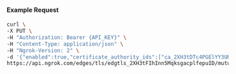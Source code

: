 <!-- Code generated for API Clients. DO NOT EDIT. -->

#### Example Request

```bash
curl \
-X PUT \
-H "Authorization: Bearer {API_KEY}" \
-H "Content-Type: application/json" \
-H "Ngrok-Version: 2" \
-d '{"enabled":true,"certificate_authority_ids":["ca_2XH3tDTc4PGElYY3URmeP6iPGh8"]}' \
https://api.ngrok.com/edges/tls/edgtls_2XH3tFIhInn5MqksgacplfepuID/mutual_tls
```

